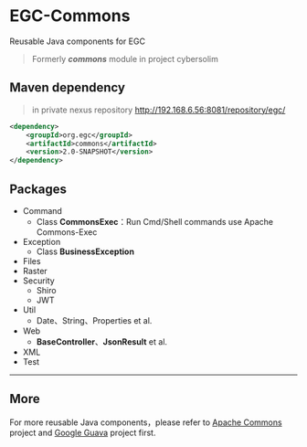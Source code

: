# EGC-Commons

Reusable Java components for EGC

> Formerly ***commons*** module in project cybersolim

## Maven dependency

> in private nexus repository  http://192.168.6.56:8081/repository/egc/

```xml
<dependency>
    <groupId>org.egc</groupId>
    <artifactId>commons</artifactId>
    <version>2.0-SNAPSHOT</version>
</dependency>
```

## Packages

- Command
  - Class **CommonsExec**：Run Cmd/Shell commands use Apache Commons-Exec
- Exception
  - Class **BusinessException**
- Files
- Raster
- Security
  - Shiro
  - JWT
- Util
  - Date、String、Properties et al.
- Web
  - **BaseController**、**JsonResult** et al.
- XML
- Test

---

## More

For more reusable Java components，please refer to [Apache Commons](https://commons.apache.org/) project and [Google Guava](https://github.com/google/guava) project first.